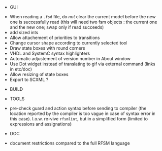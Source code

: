 * GUI
- When reading a `.fsd` file, do _not_ clear the current model before the new one is  successfully
  read (this will need two fsm objects : the current one and the new one; swap only if read succeeds)
- add sized ints
- Allow attachement of priorities to transitions
- Change cursor shape according to currently selected tool
- Draw state boxes with round corners
- VHDL and SystemC syntax highlighters
- Automatic adjustement of version number in About window
- Use Dot widget instead of translating to gif via external command (links in etc/doc)
- Allow resizing of state boxes
- Export to SCXML ?

* BUILD

* TOOLS
- pre-check guard and action syntax before sending to compiler (the location reported by
the compiler is too vague in case of syntax error in this case). I.o.w. re-vive `rfsmlint`, but in 
a simplified form (limited to expressions and assignations)

* DOC
- document restrictions compared to the full RFSM language

